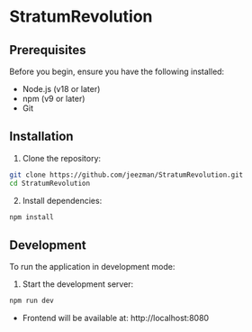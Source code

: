 # StratumRevolution

## Prerequisites

Before you begin, ensure you have the following installed:

- Node.js (v18 or later)
- npm (v9 or later)
- Git

## Installation

1. Clone the repository:

```bash
git clone https://github.com/jeezman/StratumRevolution.git
cd StratumRevolution
```

2. Install dependencies:

```bash
npm install
```

## Development

To run the application in development mode:

1. Start the development server:

```bash
npm run dev
```

- Frontend will be available at: http://localhost:8080
